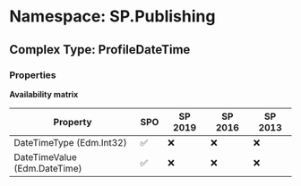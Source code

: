 # Namespace: SP.Publishing

## Complex Type: ProfileDateTime

### Properties

**Availability matrix**

Property | SPO | SP 2019 | SP 2016 | SP 2013
----------|-----|---------|---------|--------
DateTimeType (Edm.Int32) | ✅ | ❌ | ❌ | ❌
DateTimeValue (Edm.DateTime) | ✅ | ❌ | ❌ | ❌
